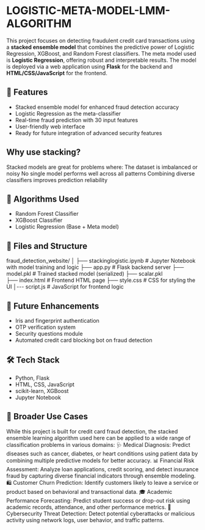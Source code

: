 # LOGISTIC-META-MODEL-LMM-ALGORITHM

This project focuses on detecting fraudulent credit card transactions using a **stacked ensemble model** that combines the predictive power of Logistic Regression, XGBoost, and Random Forest classifiers. The meta model used is **Logistic Regression**, offering robust and interpretable results. The model is deployed via a web application using **Flask** for the backend and **HTML/CSS/JavaScript** for the frontend.

## 🚀 Features

- Stacked ensemble model for enhanced fraud detection accuracy
- Logistic Regression as the meta-classifier
- Real-time fraud prediction with 30 input features
- User-friendly web interface
- Ready for future integration of advanced security features

## Why use stacking?

Stacked models are great for problems where:
The dataset is imbalanced or noisy
No single model performs well across all patterns
Combining diverse classifiers improves prediction reliability

## 🧠 Algorithms Used

- Random Forest Classifier
- XGBoost Classifier
- Logistic Regression (Base + Meta model)

## 📁 Files and Structure
fraud_detection_website/
│
├── stackinglogistic.ipynb          # Jupyter Notebook with model training and logic
├── app.py                          # Flask backend server
├── model.pkl                       # Trained stacked model (serialized)
├── scalar.pkl             
├── index.html                  # Frontend HTML page
├── style.css                   # CSS for styling the UI
│--- script.js                   # JavaScript for frontend logic


## 🔮 Future Enhancements

- Iris and fingerprint authentication
- OTP verification system
- Security questions module
- Automated credit card blocking bot on fraud detection

## 🛠️ Tech Stack

- Python, Flask
- HTML, CSS, JavaScript
- scikit-learn, XGBoost
- Jupyter Notebook

## 🧩 Broader Use Cases
While this project is built for credit card fraud detection, the stacked ensemble learning algorithm used here can be applied to a wide range of classification problems in various domains:
🩺 Medical Diagnosis:
Predict diseases such as cancer, diabetes, or heart conditions using patient data by combining multiple predictive models for better accuracy.
📊 Financial Risk Assessment:
Analyze loan applications, credit scoring, and detect insurance fraud by capturing diverse financial indicators through ensemble modeling.
🛍️ Customer Churn Prediction:
Identify customers likely to leave a service or product based on behavioral and transactional data.
🎓 Academic Performance Forecasting:
Predict student success or drop-out risk using academic records, attendance, and other performance metrics.
🔐 Cybersecurity Threat Detection:
Detect potential cyberattacks or malicious activity using network logs, user behavior, and traffic patterns.



